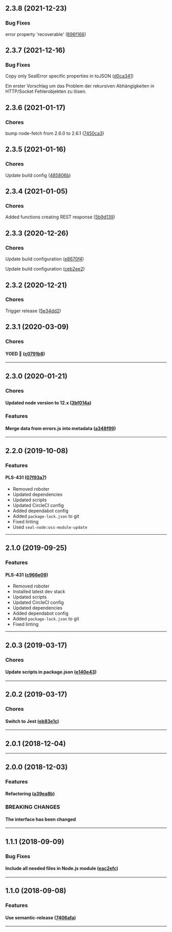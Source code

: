 ## 2.3.8 (2021-12-23)

### Bug Fixes


error property 'recoverable' ([896f166](https://github.com/sealsystems/node-error/commit/896f166))

## 2.3.7 (2021-12-16)

### Bug Fixes


Copy only SealError specific properties in toJSON ([d0ca341](https://github.com/sealsystems/node-error/commit/d0ca341))

Ein erster Vorschlag um das Problem der rekursiven Abhängigkeiten in HTTP/Socket Fehlerobjekten zu lösen.

## 2.3.6 (2021-01-17)

### Chores


bump node-fetch from 2.6.0 to 2.6.1 ([7450ca3](https://github.com/sealsystems/node-error/commit/7450ca3))

## 2.3.5 (2021-01-16)

### Chores


Update build config ([485806b](https://github.com/sealsystems/node-error/commit/485806b))

## 2.3.4 (2021-01-05)

### Chores


Added functions creating REST response ([5b9d139](https://github.com/sealsystems/node-error/commit/5b9d139))

## 2.3.3 (2020-12-26)

### Chores


Update build configuration ([e8670f4](https://github.com/sealsystems/node-error/commit/e8670f4))

Update build configuration ([ceb2ee2](https://github.com/sealsystems/node-error/commit/ceb2ee2))

## 2.3.2 (2020-12-21)

### Chores


Trigger release ([5e34dd2](https://github.com/sealsystems/node-error/commit/5e34dd2))

## 2.3.1 (2020-03-09)

### Chores


#### YOED :tada: ([c0791b8](https://github.com/sealsystems/node-error/commit/c0791b8))



---

## 2.3.0 (2020-01-21)

### Chores


#### Updated node version to 12.x ([3bf014a](https://github.com/sealsystems/node-error/commit/3bf014a))

### Features


#### Merge data from errors.js into metadata ([a348f99](https://github.com/sealsystems/node-error/commit/a348f99))



---

## 2.2.0 (2019-10-08)

### Features


#### PLS-431 ([07f93a7](https://github.com/sealsystems/node-error/commit/07f93a7))

- Removed roboter
 - Updated dependencies
 - Updated scripts
 - Updated CircleCI config
 - Added dependabot config
 - Added `package-lock.json` to git
 - Fixed linting
 - Used `seal-node:oss-module-update`


---

## 2.1.0 (2019-09-25)

### Features


#### PLS-431 ([c966e09](https://github.com/sealsystems/node-error/commit/c966e09))

- Removed roboter
 - Installed latest dev stack
 - Updated scripts
 - Updated CircleCI config
 - Updated dependencies
 - Added dependabot config
 - Added `package-lock.json` to git
 - Fixed linting


---

## 2.0.3 (2019-03-17)

### Chores


#### Update scripts in package.json ([e140e43](https://github.com/sealsystems/node-error/commit/e140e43))



---

## 2.0.2 (2019-03-17)

### Chores


#### Switch to Jest ([eb83e1c](https://github.com/sealsystems/node-error/commit/eb83e1c))



---

## 2.0.1 (2018-12-04)



---

## 2.0.0 (2018-12-03)

### Features


#### Refactoring ([a39ea8b](https://github.com/sealsystems/node-error/commit/a39ea8b))



### BREAKING CHANGES

#### The interface has been changed

---

## 1.1.1 (2018-09-09)

### Bug Fixes


#### Include all needed files in Node.js module ([eac2efc](https://github.com/sealsystems/node-error/commit/eac2efc))



---

## 1.1.0 (2018-09-08)

### Features


#### Use semantic-release ([7406afa](https://github.com/sealsystems/node-error/commit/7406afa))



---
